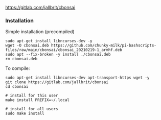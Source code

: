 https://gitlab.com/jallbrit/cbonsai

### Installation
Simple installation (precompiled)
```
sudo apt-get install libncurses-dev -y
wget -O cbonsai.deb https://github.com/chunky-milk/pi-bashscripts-files/raw/main/cbonsai/cbonsai_20210219-1_armhf.deb
sudo apt --fix-broken -y install ./cbonsai.deb
rm cbonsai.deb
```

To compile:
```
sudo apt-get install libncurses-dev apt-transport-https wget -y
git clone https://gitlab.com/jallbrit/cbonsai
cd cbonsai

# install for this user
make install PREFIX=~/.local

# install for all users
sudo make install
```
